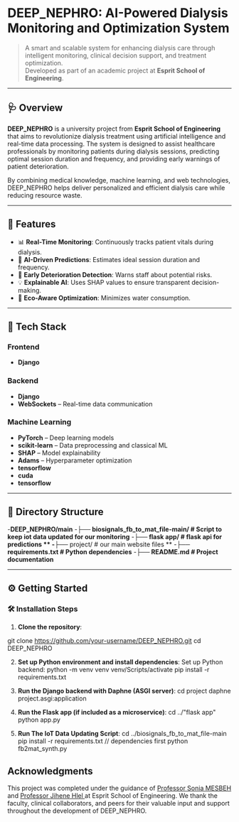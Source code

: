 # DEEP_NEPHRO: AI-Powered Dialysis Monitoring and Optimization System

> A smart and scalable system for enhancing dialysis care through intelligent monitoring, clinical decision support, and treatment optimization.  
> Developed as part of an academic project at **Esprit School of Engineering**.

---

## 🩺 Overview

**DEEP_NEPHRO** is a university project from **Esprit School of Engineering** that aims to revolutionize dialysis treatment using artificial intelligence and real-time data processing. The system is designed to assist healthcare professionals by monitoring patients during dialysis sessions, predicting optimal session duration and frequency, and providing early warnings of patient deterioration.

By combining medical knowledge, machine learning, and web technologies, DEEP_NEPHRO helps deliver personalized and efficient dialysis care while reducing resource waste.

---

## 🚀 Features

- 📊 **Real-Time Monitoring**: Continuously tracks patient vitals during dialysis.
- 🧠 **AI-Driven Predictions**: Estimates ideal session duration and frequency.
- 🔔 **Early Deterioration Detection**: Warns staff about potential risks.
- 💡 **Explainable AI**: Uses SHAP values to ensure transparent decision-making.
- 🌱 **Eco-Aware Optimization**: Minimizes water consumption.

---

## 🧰 Tech Stack

### Frontend
- **Django** 

### Backend
- **Django** 
- **WebSockets** – Real-time data communication

### Machine Learning
- **PyTorch** – Deep learning models
- **scikit-learn** – Data preprocessing and classical ML
- **SHAP** – Model explainability
- **Adams** – Hyperparameter optimization
- **tensorflow** 
- **cuda** 
- **tensorflow** 
---

## 📁 Directory Structure
-**DEEP_NEPHRO/main**
-**├── biosignals_fb_to_mat_file-main/ # Script to keep iot data updated for our monitoring**
-**├── flask app/ # flask api for predictions **
-**├── project/ # our main website files **
-**├── requirements.txt # Python dependencies**
-**├── README.md # Project documentation**


---

## ⚙️ Getting Started

### 🛠️ Installation Steps

1. **Clone the repository**:

git clone https://github.com/your-username/DEEP_NEPHRO.git
cd DEEP_NEPHRO

2. **Set up Python environment and install dependencies**:
Set up Python backend:
python -m venv venv
venv/Scripts/activate
pip install -r requirements.txt


3. **Run the Django backend with Daphne (ASGI server)**:
cd project
daphne project.asgi:application


4. **Run the Flask app (if included as a microservice)**:
cd ../"flask app"
python app.py

5. **Run The IoT Data Updating Script**:
cd ../biosignals_fb_to_mat_file-main
pip install -r requirements.txt  // dependencies first
python fb2mat_synth.py

## Acknowledgments
This project was completed under the guidance of [Professor Sonia MESBEH
](mailto:sonia.mesbeh@esprit.tn) and [Professor Jihene Hlel
](mailto:jihene.hlel@esprit.tn)   at Esprit School of Engineering.
We thank the faculty, clinical collaborators, and peers for their valuable input and support throughout the development of DEEP_NEPHRO.

